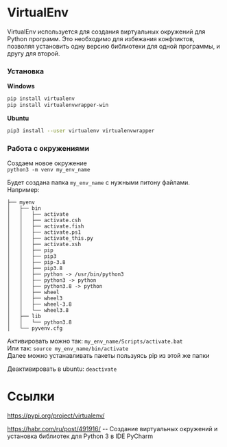 # VirtualEnv

VirtualEnv используется для создания виртуальных окружений для Python программ. Это необходимо для избежания конфликтов, позволяя установить одну версию библиотеки для одной программы, и другу для второй.

### Установка

**Windows**
```bash
pip install virtualenv
pip install virtualenvwrapper-win
```


**Ubuntu**
```bash
pip3 install --user virtualenv virtualenvwrapper
```

### Работа с окружениями

Создаем новое окружение\
`python3 -m venv my_env_name` 	

Будет создана папка `my_env_name` с нужными питону файлами.
Например:
```
├── myenv
│   ├── bin
│   │   ├── activate
│   │   ├── activate.csh
│   │   ├── activate.fish
│   │   ├── activate.ps1
│   │   ├── activate_this.py
│   │   ├── activate.xsh
│   │   ├── pip
│   │   ├── pip3
│   │   ├── pip-3.8
│   │   ├── pip3.8
│   │   ├── python -> /usr/bin/python3
│   │   ├── python3 -> python
│   │   ├── python3.8 -> python
│   │   ├── wheel
│   │   ├── wheel3
│   │   ├── wheel-3.8
│   │   └── wheel3.8
│   ├── lib
│   │   └── python3.8
│   └── pyvenv.cfg
```

Активировать можно так: `my_env_name/Scripts/activate.bat`\
Или так: `source my_env_name/bin/activate`\
Далее можно устанавливать пакеты пользуясь pip из этой же папки

Деактивировать в ubuntu: `deactivate`


# Ссылки
https://pypi.org/project/virtualenv/

https://habr.com/ru/post/491916/ -- Создание виртуальных окружений и установка библиотек для Python 3 в IDE PyCharm
